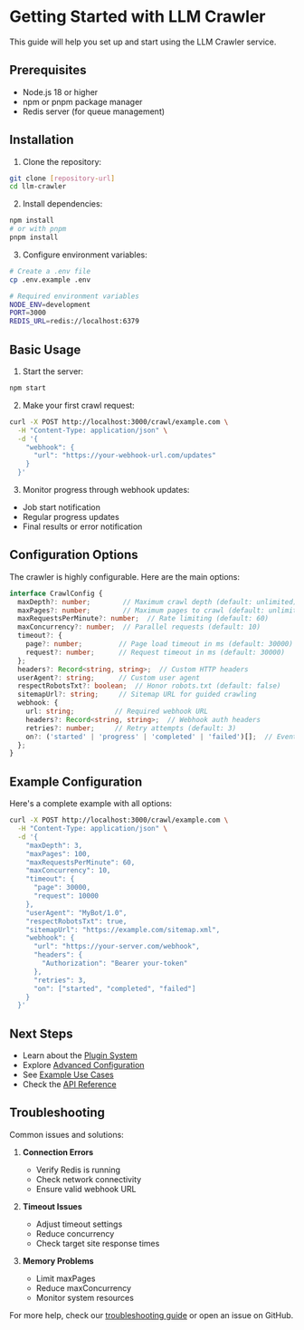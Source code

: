 # Getting Started with LLM Crawler

This guide will help you set up and start using the LLM Crawler service.

## Prerequisites

- Node.js 18 or higher
- npm or pnpm package manager
- Redis server (for queue management)

## Installation

1. Clone the repository:

```bash
git clone [repository-url]
cd llm-crawler
```

2. Install dependencies:

```bash
npm install
# or with pnpm
pnpm install
```

3. Configure environment variables:

```bash
# Create a .env file
cp .env.example .env

# Required environment variables
NODE_ENV=development
PORT=3000
REDIS_URL=redis://localhost:6379
```

## Basic Usage

1. Start the server:

```bash
npm start
```

2. Make your first crawl request:

```bash
curl -X POST http://localhost:3000/crawl/example.com \
  -H "Content-Type: application/json" \
  -d '{
    "webhook": {
      "url": "https://your-webhook-url.com/updates"
    }
  }'
```

3. Monitor progress through webhook updates:

- Job start notification
- Regular progress updates
- Final results or error notification

## Configuration Options

The crawler is highly configurable. Here are the main options:

```typescript
interface CrawlConfig {
  maxDepth?: number;        // Maximum crawl depth (default: unlimited)
  maxPages?: number;        // Maximum pages to crawl (default: unlimited)
  maxRequestsPerMinute?: number;  // Rate limiting (default: 60)
  maxConcurrency?: number;  // Parallel requests (default: 10)
  timeout?: {
    page?: number;         // Page load timeout in ms (default: 30000)
    request?: number;      // Request timeout in ms (default: 30000)
  };
  headers?: Record<string, string>;  // Custom HTTP headers
  userAgent?: string;      // Custom user agent
  respectRobotsTxt?: boolean;  // Honor robots.txt (default: false)
  sitemapUrl?: string;     // Sitemap URL for guided crawling
  webhook: {
    url: string;          // Required webhook URL
    headers?: Record<string, string>;  // Webhook auth headers
    retries?: number;     // Retry attempts (default: 3)
    on?: ('started' | 'progress' | 'completed' | 'failed')[];  // Event filters
  };
}
```

## Example Configuration

Here's a complete example with all options:

```bash
curl -X POST http://localhost:3000/crawl/example.com \
  -H "Content-Type: application/json" \
  -d '{
    "maxDepth": 3,
    "maxPages": 100,
    "maxRequestsPerMinute": 60,
    "maxConcurrency": 10,
    "timeout": {
      "page": 30000,
      "request": 10000
    },
    "userAgent": "MyBot/1.0",
    "respectRobotsTxt": true,
    "sitemapUrl": "https://example.com/sitemap.xml",
    "webhook": {
      "url": "https://your-server.com/webhook",
      "headers": {
        "Authorization": "Bearer your-token"
      },
      "retries": 3,
      "on": ["started", "completed", "failed"]
    }
  }'
```

## Next Steps

- Learn about the [Plugin System](../plugins/README.md)
- Explore [Advanced Configuration](configuration.md)
- See [Example Use Cases](../examples/README.md)
- Check the [API Reference](../api/README.md)

## Troubleshooting

Common issues and solutions:

1. **Connection Errors**
   - Verify Redis is running
   - Check network connectivity
   - Ensure valid webhook URL

2. **Timeout Issues**
   - Adjust timeout settings
   - Reduce concurrency
   - Check target site response times

3. **Memory Problems**
   - Limit maxPages
   - Reduce maxConcurrency
   - Monitor system resources

For more help, check our [troubleshooting guide](troubleshooting.md) or open an issue on GitHub.
